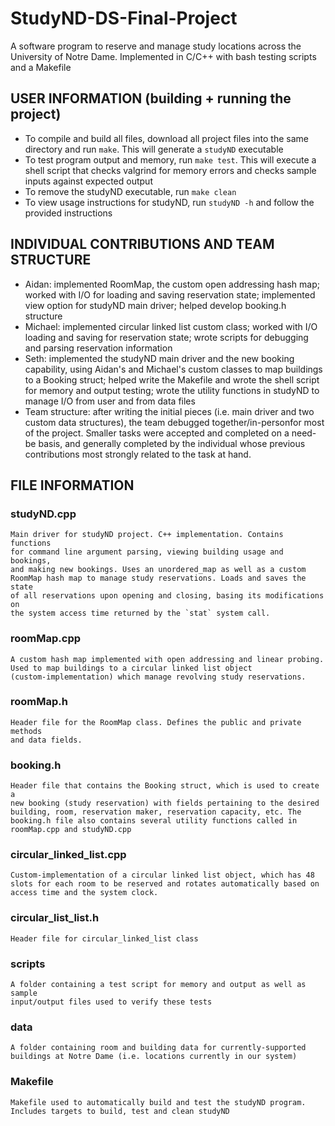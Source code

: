 # StudyND-DS-Final-Project
A software program to reserve and manage study locations across the University of Notre Dame.
Implemented in C/C++ with bash testing scripts and a Makefile

USER INFORMATION (building + running the project)
--------------------------------------------------
* To compile and build all files, download all project files into the same 
directory and run `make`. This will generate a `studyND` executable
* To test program output and memory, run `make test`. This will execute a 
shell script that checks valgrind for memory errors and checks sample inputs 
against expected output
* To remove the studyND executable, run `make clean`
* To view usage instructions for studyND, run `studyND -h` and follow the 
provided instructions

INDIVIDUAL CONTRIBUTIONS AND TEAM STRUCTURE
--------------------------------------------------
* Aidan: implemented RoomMap, the custom open addressing hash map; worked 
with I/O for loading and saving reservation state; implemented view option 
for studyND main driver; helped develop booking.h structure
* Michael: implemented circular linked list custom class; worked with I/O 
loading and saving for reservation state; wrote scripts for debugging and 
parsing reservation information
* Seth: implemented the studyND main driver and the new booking capability, 
using Aidan's and Michael's custom classes to map buildings to a Booking 
struct; helped write the Makefile and wrote the shell script for memory and 
output testing; wrote the utility functions in studyND to manage I/O from 
user and from data files
* Team structure: after writing the initial pieces (i.e. main driver and two 
custom data structures), the team debugged together/in-personfor most of the 
project. Smaller tasks were accepted and completed on a need-be basis, and 
generally completed by the individual whose previous contributions most 
strongly related to the task at hand.



FILE INFORMATION
--------------------------------------------------
	
### studyND.cpp
	Main driver for studyND project. C++ implementation. Contains functions 
	for command line argument parsing, viewing building usage and bookings, 
	and making new bookings. Uses an unordered_map as well as a custom 
	RoomMap hash map to manage study reservations. Loads and saves the state 
	of all reservations upon opening and closing, basing its modifications on 
	the system access time returned by the `stat` system call.
	
### roomMap.cpp
	A custom hash map implemented with open addressing and linear probing. 
	Used to map buildings to a circular linked list object 
	(custom-implementation) which manage revolving study reservations.
	
### roomMap.h
	Header file for the RoomMap class. Defines the public and private methods 
	and data fields.
	
### booking.h
	Header file that contains the Booking struct, which is used to create a 
	new booking (study reservation) with fields pertaining to the desired 
	building, room, reservation maker, reservation capacity, etc. The 
	booking.h file also contains several utility functions called in 
	roomMap.cpp and studyND.cpp
	
### circular_linked_list.cpp
	Custom-implementation of a circular linked list object, which has 48 
	slots for each room to be reserved and rotates automatically based on 
	access time and the system clock.
	
### circular_list_list.h
	Header file for circular_linked_list class
	
### scripts
	A folder containing a test script for memory and output as well as sample 
	input/output files used to verify these tests
	
### data
	A folder containing room and building data for currently-supported 
	buildings at Notre Dame (i.e. locations currently in our system)
	
### Makefile
	Makefile used to automatically build and test the studyND program. 
	Includes targets to build, test and clean studyND
	


